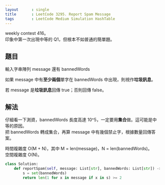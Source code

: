 ```yaml
---
layout      : single
title       : LeetCode 3295. Report Spam Message
tags        : LeetCode Medium Simulation HashTable
---
```

weekly contest 416。  
印象中第一次出現中等的 Q1，但根本不如普通的簡單題。  

## 題目

輸入字串陣列 message 還有 bannedWords  

如果 message 中有**至少兩個**單字在 bannedWords 中出現，則視作**垃圾訊息**。  

若 message 是**垃圾訊息**回傳 true；否則回傳 false。  

## 解法

仔細看一下測資，bannedWords 長度高達 10^5，一定要用**集合**做。這可能是中等的原因。  
把 bannedWords 轉成集合，再算 message 中有幾個禁止字，根據數量回傳答案。  

時間複雜度 O(M + N)，其中 M = len(message)，N = len(bannedWords)。  
空間複雜度 O(N)。  

```python
class Solution:
    def reportSpam(self, message: List[str], bannedWords: List[str]) -> bool:
        s = set(bannedWords)
        return len(1 for x in message if x in s) >= 2
```

